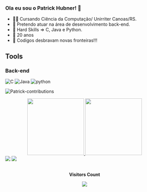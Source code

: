 ### Ola eu sou o Patrick Hubner! 👋
- 👨‍💻 Cursando Ciência da Computação/ Unirriter Canoas/RS.
- 🌱 Pretendo atuar na área de desenvolvimento back-end.
- 👯 Hard Skills => C, Java e Python.
- 🤔 20 anos
- 💬 Codigos desbravam novas fronteiras!!!
## Tools

### Back-end
![C](https://img.shields.io/badge/C-43853D?style=for-the-badge&logo=c&logoColor=white)
![Java](https://img.shields.io/badge/Java-43853D?style=for-the-badge&logo=java&logoColor=white)
![python](https://img.shields.io/badge/Python-43853D?style=for-the-badge&logo=python&logoColor=white)

![Patrick-contributions](https://activity-graph.herokuapp.com/graph?username=PatrickHubner&theme=react-dark)
<div align="center">
  <a href="https://github.com/PatrickHubner">
  <img height="180em" src="https://github-readme-stats.vercel.app/api?username=PatrickHubner&show_icons=true&theme=chartreuse-dark&include_all_commits=true&count_private=true"/>
  <img height="180em" src="https://github-readme-stats.vercel.app/api/top-langs/?username=PatrickHubner&layout=compact&langs_count=7&theme=chartreuse-dark"/>
</div>


  <div> 
  <a href="https://www.instagram.com/patrick__hubnerr" target="_blank"><img src="https://img.shields.io/badge/-Instagram-%23E4405F?style=for-the-badge&logo=instagram&logoColor=white" target="_blank"></a>
  <a href = "mailto:workpatrickhubner@gmail.com"><img src="https://img.shields.io/badge/-Gmail-%23333?style=for-the-badge&logo=gmail&logoColor=white" target="_blank"></a
</div> 
    <div align="center">
<br><p align="centre"><b>Visitors Count</b></p>  
<p align="center"><img align="center" src="https://profile-counter.glitch.me/PatrickHubner/count.svg" /></p> 
      <br></div>
  
  
  
  
  
